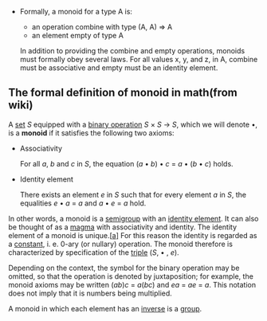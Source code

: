 * Formally, a monoid for a type A is:

  * an operation combine with type (A, A) => A
  * an element empty of type A

  In addition to providing the combine and empty operations, monoids must formally obey several laws. For all values x, y, and z, in A, combine must be associative and empty must be an identity element.

## The formal definition of monoid in math(from wiki)

A [set](https://en.wikipedia.org/wiki/Set_(mathematics)) *S* equipped with a [binary operation](https://en.wikipedia.org/wiki/Binary_operation) *S* × *S* → *S*, which we will denote •, is a **monoid** if it satisfies the following two axioms:

- Associativity

  For all *a*, *b* and *c* in *S*, the equation (*a* • *b*) • *c* = *a* • (*b* • *c*) holds.

- Identity element

  There exists an element *e* in *S* such that for every element *a* in *S*, the equalities *e* • *a* = *a* and *a* • *e* = *a* hold.

In other words, a monoid is a [semigroup](https://en.wikipedia.org/wiki/Semigroup) with an [identity element](https://en.wikipedia.org/wiki/Identity_element). It can also be thought of as a [magma](https://en.wikipedia.org/wiki/Magma_(algebra)) with associativity and identity. The identity element of a monoid is unique.[[a\]](https://en.wikipedia.org/wiki/Monoid#cite_note-1) For this reason the identity is regarded as a [constant](https://en.wikipedia.org/wiki/Constant_(mathematics)), i. e. 0-ary (or nullary) operation. The monoid therefore is characterized by specification of the [triple](https://en.wikipedia.org/wiki/Tuple) (*S*, • , *e*).

Depending on the context, the symbol for the binary operation may be omitted, so that the operation is denoted by juxtaposition; for example, the monoid axioms may be written (*ab*)*c* = *a*(*bc*) and *ea* = *ae* = *a*. This notation does not imply that it is numbers being multiplied.

A monoid in which each element has an [inverse](https://en.wikipedia.org/wiki/Inverse_element) is a [group](https://en.wikipedia.org/wiki/Group_(mathematics)).
